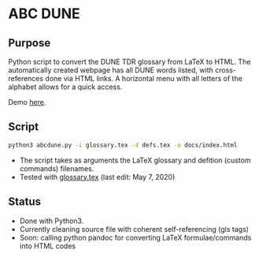 # ABC DUNE

## Purpose
Python script to convert the DUNE TDR glossary from LaTeX to HTML.
The automatically created webpage has all DUNE words listed, with cross-references done via HTML links. A horizontal menu with all letters of the alphabet allows for a quick access.

Demo [here](https://clairedavid.github.io/abcdune/).

## Script
```sh
python3 abcdune.py -i glossary.tex -d defs.tex -o docs/index.html
```
- The script takes as arguments the LaTeX glossary and defition (custom commands) filenames. 
- Tested with [glossary.tex](https://github.com/DUNE/dune-tdr/blob/master/common/glossary.tex) (last edit: May 7, 2020)

## Status
- Done with Python3.
- Currently cleaning source file with coherent self-referencing (gls tags)
- Soon: calling python pandoc for converting LaTeX formulae/commands into HTML codes
